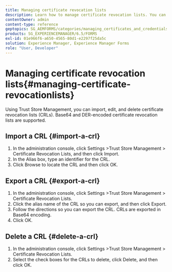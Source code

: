 ```yaml
---
title: Managing certificate revocation lists
description: Learn how to manage certificate revocation lists. You can import, edit, and delete certificate revocation lists (CRLs) using Trust Store Management.
contentOwner: admin
content-type: reference
geptopics: SG_AEMFORMS/categories/managing_certificates_and_credentials
products: SG_EXPERIENCEMANAGER/6.5/FORMS
exl-id: 01e966f6-a650-4565-80d1-e2297f25da5c
solution: Experience Manager, Experience Manager Forms
role: "User, Developer"
---
```

# Managing certificate revocation lists{#managing-certificate-revocationlists}

Using Trust Store Management, you can import, edit, and delete certificate revocation lists (CRLs). Base64 and DER-encoded certificate revocation lists are supported.

## Import a CRL {#import-a-crl}

1. In the administration console, click Settings &gt;Trust Store Management &gt; Certificate Revocation Lists, and then click Import.
1. In the Alias box, type an identifier for the CRL.
1. Click Browse to locate the CRL and then click OK.

## Export a CRL {#export-a-crl}

1. In the administration console, click Settings &gt;Trust Store Management &gt; Certificate Revocation Lists.
1. Click the alias name of the CRL so you can export, and then click Export.
1. Follow the directions so you can export the CRL. CRLs are exported in Base64 encoding.
1. Click OK.

## Delete a CRL {#delete-a-crl}

1. In the administration console, click Settings &gt;Trust Store Management &gt; Certificate Revocation Lists.
1. Select the check boxes for the CRLs to delete, click Delete, and then click OK.
